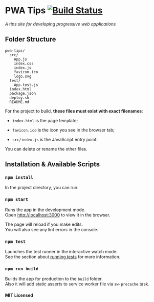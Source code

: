 # PWA Tips [![Build Status](https://travis-ci.org/code-kotis/pwa-tips.svg?branch=master)](https://travis-ci.org/code-kotis/pwa-tips)

*A tips site for developing progressive web applications*

## Folder Structure

```
pwa-tips/
  src/
    App.js
    index.css
    index.js
    favicon.ico
    logo.svg
  test/
    App.test.js
  index.html
  package.json
  deploy.sh
  README.md
```

For the project to build, **these files must exist with exact filenames**:

* `index.html` is the page template;

* `favicon.ico` is the icon you see in the browser tab;

* `src/index.js` is the JavaScript entry point.

You can delete or rename the other files.

## Installation & Available Scripts

### `npm install`

In the project directory, you can run:

### `npm start`

Runs the app in the development mode.<br>
Open [http://localhost:3000](http://localhost:3000) to view it in the browser.

The page will reload if you make edits.<br>
You will also see any lint errors in the console.

### `npm test`

Launches the test runner in the interactive watch mode.  
See the section about [running tests](#running-tests) for more information.

### `npm run build`

Builds the app for production to the `build` folder.<br>
Also it will add static asserts to service worker file via `sw-precache` task.

#### MIT Licensed
